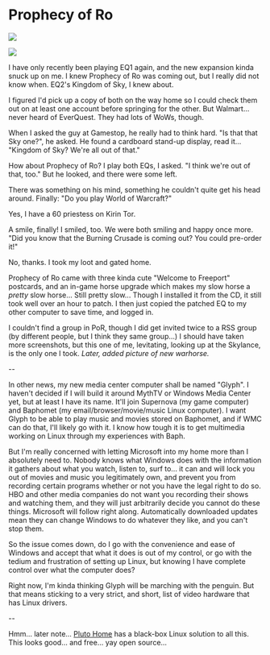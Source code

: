 # Prophecy of Ro

![](http://westkarana.com/images/arcstone.jpg)

![](http://westkarana.com/images/barding.jpg)

I have only recently been playing EQ1 again, and the new expansion kinda snuck up on me. I knew Prophecy of Ro was coming out, but I really did not know when. EQ2's Kingdom of Sky, I knew about.

I figured I'd pick up a copy of both on the way home so I could check them out on at least one account before springing for the other. But Walmart... never heard of EverQuest. They had lots of WoWs, though.

When I asked the guy at Gamestop, he really had to think hard. "Is that that Sky one?", he asked. He found a cardboard stand-up display, read it... "Kingdom of Sky? We're all out of that."

How about Prophecy of Ro? I play both EQs, I asked. "I think we're out of that, too." But he looked, and there were some left.

There was something on his mind, something he couldn't quite get his head around. Finally: "Do you play World of Warcraft?"

Yes, I have a 60 priestess on Kirin Tor.

A smile, finally! I smiled, too. We were both smiling and happy once more. "Did you know that the Burning Crusade is coming out? You could pre-order it!"

No, thanks. I took my loot and gated home.

Prophecy of Ro came with three kinda cute "Welcome to Freeport" postcards, and an in-game horse upgrade which makes my slow horse a *pretty* slow horse... Still pretty slow... Though I installed it from the CD, it still took well over an hour to patch. I then just copied the patched EQ to my other computer to save time, and logged in.

I couldn't find a group in PoR, though I did get invited twice to a RSS group (by different people, but I think they same group...) I should have taken more screenshots, but this one of me, levitating, looking up at the Skylance, is the only one I took. *Later, added picture of new warhorse.*

--

In other news, my new media center computer shall be named "Glyph". I haven't decided if I will build it around MythTV or Windows Media Center yet, but at least I have its name. It'll join Supernova (my game computer) and Baphomet (my email/browser/movie/music Linux computer). I want Glyph to be able to play music and movies stored on Baphomet, and if WMC can do that, I'll likely go with it. I know how tough it is to get multimedia working on Linux through my experiences with Baph.

But I'm really concerned with letting Microsoft into my home more than I absolutely need to. Nobody knows what Windows does with the information it gathers about what you watch, listen to, surf to... it can and will lock you out of movies and music you legitimately own, and prevent you from recording certain programs whether or not you have the legal right to do so. HBO and other media companies do not want you recording their shows and watching them, and they will just arbitrarily decide you cannot do these things. Microsoft will follow right along. Automatically downloaded updates mean they can change Windows to do whatever they like, and you can't stop them.

So the issue comes down, do I go with the convenience and ease of Windows and accept that what it does is out of my control, or go with the tedium and frustration of setting up Linux, but knowing I have complete control over what the computer does?

Right now, I'm kinda thinking Glyph will be marching with the penguin. But that means sticking to a very strict, and short, list of video hardware that has Linux drivers.

--

Hmm... later note... [Pluto Home](http://plutohome.com/) has a black-box Linux solution to all this. This looks good... and free... yay open source...
